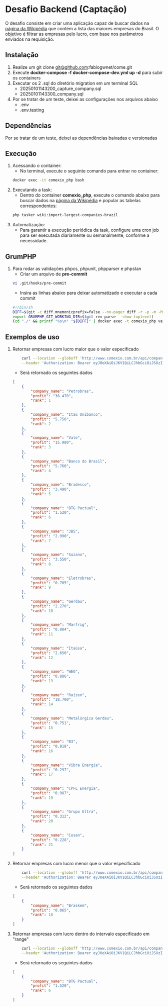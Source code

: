 # Desafio Backend (Captação)

O desafio consiste em criar uma aplicação capaz de buscar dados na [página da Wikipédia](https://pt.wikipedia.org/wiki/Lista_das_maiores_empresas_do_Brasil) que contém a lista das maiores empresas do Brasil. O objetivo é filtrar as empresas pelo lucro, com base nos parâmetros enviados na requisição.

## Instalação
1. Realize um git clone git@github.com:fabiogwnet/come.git
2. Execute **docker-compose -f docker-compose-dev.yml up -d** para subir os containers
3. Executar os 2 .sql do diretório migration em um terminal SQL
    - 20250101143200_capture_company.sql
    - 20250101143300_company.sql
4. Por se tratar de um teste, deixei as configurações nos arquivos abaixo
    - .env
    - .env.testing

## Dependências

Por se tratar de um teste, deixei as dependências baixadas e versionadas

## Execução
1. Acessando o container:
    - No terminal, execute o seguinte comando para entrar no container:
    ```bash
    docker exec -it comexio_php bash
    ```
2. Executando a task:
    - Dentro do container **comexio_php**, execute o comando abaixo para buscar dados na [página da Wikipédia](https://pt.wikipedia.org/wiki/Lista_das_maiores_empresas_do_Brasil) e popular as tabelas correspondentes:
    ```bash
    php tasker wiki:import-largest-companies-brazil
    ```
3. Automatização:
    - Para garantir a execução periódica da task, configure uma cron job para ser executada diariamente ou semanalmente, conforme a necessidade.

## GrumPHP
1. Para rodar as validações phpcs, phpunit, phpparser e phpstan
    - Criar um arquivo de **pre-commit**
    ```bash
    vi .git/hooks/pre-commit
    ```
    - Insira as linhas abaixo para deixar automatizado e executar a cada commit
    ```bash
    #!/bin/sh
    DIFF=$(git -c diff.mnemonicprefix=false --no-pager diff -r -p -m -M --full-index --no-color --staged | cat)
    export GRUMPHP_GIT_WORKING_DIR=$(git rev-parse --show-toplevel)
    (cd "./" && printf "%s\n" "${DIFF}" | docker exec -t comexio_php vendor/bin/grumphp git:pre-commit --ansi --skip-success-output)
    ```

## Exemplos de uso
1. Retornar empresas com lucro maior que o valor especificado
    ```bash
        curl --location --globoff 'http://www.comexio.com.br/api/company/list?filters[rule]=greater&filters[billions]=0.2' \
        --header 'Authorization: Bearer eyJ0eXAiOiJKV1QiLCJhbGciOiJSUzI1NiJ9.eyJpc3MiOiJodHRwczovL3dzLmdpdmVyLmNvbS5iciIsImp0aSI6ImM5YTNmN2NmLTczYzEtNGQ3Yi04MTJkLTQ1YTc4NmIwN2M5NyIsImF1ZCI6Imh0dHBzOi8vY2xpLmdpdmVyLmNvbS5iciIsImlhdCI6MTczNjQ1MjU0MC45OTQ5NDYsImV4cCI6MTczNjUzODk0MC45OTQ5NDYsInVpZCI6ImM5YTNmN2NmLTczYzEtNGQ3Yi04MTJkLTQ1YTc4NmIwN2M5NyJ9.ih4nSFYKanWUJWRZuDFM2BlkUhdnYOVP68dC2F1kfFZTWvR-Ct_B5-a_scsKgmM6krp1VY8WA7LtF5PKAUBkGoxxk_rQPbZwnllMLsU1g9qQRQjckIVpPljnRMnr8FYjkc4Yj5Rq0G_tphoHxRonLwSk9quyhvOtO9gUg4R7OKKnSxxsh81mv9-58h1saTJ1kGD0FVKI2UCdJQaJCGOv09YFW5AUQ8fKwSd9VS9Hpp2UMerxjvnEq8-ZR80pw_wNUVndR4KwlUCr5SJBKRo7ErTYo8B0lN0XaihZ-W5VjC4Ov7atXkDj8Z1_MTSKuVtBuDneXJI13cQr4nEyFgMcmw'
    ```
    - Será retornado os seguintes dados
    ```json
    [
        {
            "company_name": "Petrobras",
            "profit": "36.470",
            "rank": 1
        },
        {
            "company_name": "Itaú Unibanco",
            "profit": "5.750",
            "rank": 2
        },
        {
            "company_name": "Vale",
            "profit": "15.980",
            "rank": 3
        },
        {
            "company_name": "Banco do Brasil",
            "profit": "5.760",
            "rank": 4
        },
        {
            "company_name": "Bradesco",
            "profit": "3.490",
            "rank": 5
        },
        {
            "company_name": "BTG Pactual",
            "profit": "1.520",
            "rank": 6
        },
        {
            "company_name": "JBS",
            "profit": "2.990",
            "rank": 7
        },
        {
            "company_name": "Suzano",
            "profit": "3.550",
            "rank": 8
        },
        {
            "company_name": "Eletrobras",
            "profit": "0.705",
            "rank": 9
        },
        {
            "company_name": "Gerdau",
            "profit": "2.270",
            "rank": 10
        },
        {
            "company_name": "Marfrig",
            "profit": "0.804",
            "rank": 11
        },
        {
            "company_name": "Itaúsa",
            "profit": "2.650",
            "rank": 12
        },
        {
            "company_name": "WEG",
            "profit": "0.886",
            "rank": 13
        },
        {
            "company_name": "Raízen",
            "profit": "18.700",
            "rank": 14
        },
        {
            "company_name": "Metalúrgica Gerdau",
            "profit": "0.751",
            "rank": 15
        },
        {
            "company_name": "B3",
            "profit": "0.818",
            "rank": 16
        },
        {
            "company_name": "Vibra Energia",
            "profit": "0.297",
            "rank": 17
        },
        {
            "company_name": "CPFL Energia",
            "profit": "0.987",
            "rank": 19
        },
        {
            "company_name": "Grupo Ultra",
            "profit": "0.312",
            "rank": 20
        },
        {
            "company_name": "Cosan",
            "profit": "0.228",
            "rank": 21
        }
    ]
    ```
2. Retornar empresas com lucro menor que o valor especificado
    ```bash
        curl --location --globoff 'http://www.comexio.com.br/api/company/list?filters[rule]=smaller&filters[billions]=0.2' \
        --header 'Authorization: Bearer eyJ0eXAiOiJKV1QiLCJhbGciOiJSUzI1NiJ9.eyJpc3MiOiJodHRwczovL3dzLmdpdmVyLmNvbS5iciIsImp0aSI6ImM5YTNmN2NmLTczYzEtNGQ3Yi04MTJkLTQ1YTc4NmIwN2M5NyIsImF1ZCI6Imh0dHBzOi8vY2xpLmdpdmVyLmNvbS5iciIsImlhdCI6MTczNjQ1MjU0MC45OTQ5NDYsImV4cCI6MTczNjUzODk0MC45OTQ5NDYsInVpZCI6ImM5YTNmN2NmLTczYzEtNGQ3Yi04MTJkLTQ1YTc4NmIwN2M5NyJ9.ih4nSFYKanWUJWRZuDFM2BlkUhdnYOVP68dC2F1kfFZTWvR-Ct_B5-a_scsKgmM6krp1VY8WA7LtF5PKAUBkGoxxk_rQPbZwnllMLsU1g9qQRQjckIVpPljnRMnr8FYjkc4Yj5Rq0G_tphoHxRonLwSk9quyhvOtO9gUg4R7OKKnSxxsh81mv9-58h1saTJ1kGD0FVKI2UCdJQaJCGOv09YFW5AUQ8fKwSd9VS9Hpp2UMerxjvnEq8-ZR80pw_wNUVndR4KwlUCr5SJBKRo7ErTYo8B0lN0XaihZ-W5VjC4Ov7atXkDj8Z1_MTSKuVtBuDneXJI13cQr4nEyFgMcmw'
    ```
    - Será retornado os seguintes dados
    ```json
    [
        {
            "company_name": "Braskem",
            "profit": "0.065",
            "rank": 18
        }
    ]
    ```
3. Retornar empresas com lucro dentro do intervalo especificado em "range"
    ```bash
        curl --location --globoff 'http://www.comexio.com.br/api/company/list?filters[rule]=between&filters[range][]=1&filters[range][]=2' \
        --header 'Authorization: Bearer eyJ0eXAiOiJKV1QiLCJhbGciOiJSUzI1NiJ9.eyJpc3MiOiJodHRwczovL3dzLmdpdmVyLmNvbS5iciIsImp0aSI6ImM5YTNmN2NmLTczYzEtNGQ3Yi04MTJkLTQ1YTc4NmIwN2M5NyIsImF1ZCI6Imh0dHBzOi8vY2xpLmdpdmVyLmNvbS5iciIsImlhdCI6MTczNjQ1MjU0MC45OTQ5NDYsImV4cCI6MTczNjUzODk0MC45OTQ5NDYsInVpZCI6ImM5YTNmN2NmLTczYzEtNGQ3Yi04MTJkLTQ1YTc4NmIwN2M5NyJ9.ih4nSFYKanWUJWRZuDFM2BlkUhdnYOVP68dC2F1kfFZTWvR-Ct_B5-a_scsKgmM6krp1VY8WA7LtF5PKAUBkGoxxk_rQPbZwnllMLsU1g9qQRQjckIVpPljnRMnr8FYjkc4Yj5Rq0G_tphoHxRonLwSk9quyhvOtO9gUg4R7OKKnSxxsh81mv9-58h1saTJ1kGD0FVKI2UCdJQaJCGOv09YFW5AUQ8fKwSd9VS9Hpp2UMerxjvnEq8-ZR80pw_wNUVndR4KwlUCr5SJBKRo7ErTYo8B0lN0XaihZ-W5VjC4Ov7atXkDj8Z1_MTSKuVtBuDneXJI13cQr4nEyFgMcmw'
    ```
    - Será retornado os seguintes dados
    ```json
    [
        {
            "company_name": "BTG Pactual",
            "profit": "1.520",
            "rank": 6
        }
    ]
    ```